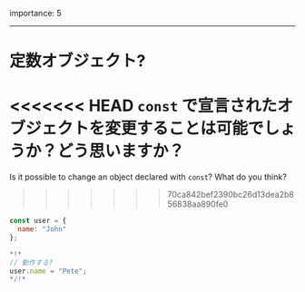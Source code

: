importance: 5

---

# 定数オブジェクト?

<<<<<<< HEAD
`const` で宣言されたオブジェクトを変更することは可能でしょうか？どう思いますか？
=======
Is it possible to change an object declared with `const`? What do you think?
>>>>>>> 70ca842bef2390bc26d13dea2b856838aa890fe0

```js
const user = {
  name: "John"
};

*!*
// 動作する?
user.name = "Pete";
*/!*
```

